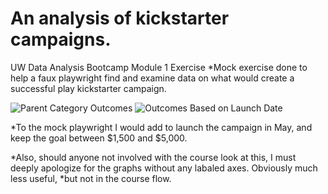 
# An analysis of kickstarter campaigns.
UW Data Analysis Bootcamp Module 1 Exercise
*Mock exercise done to help a faux playwright find and examine data on what would create a successful play kickstarter campaign.

![Parent Category Outcomes](https://user-images.githubusercontent.com/21095468/121991829-0c339f00-cd66-11eb-8d42-8aa1a847521c.png)
![Outcomes Based on Launch Date](https://user-images.githubusercontent.com/21095468/121991796-00e07380-cd66-11eb-84f5-d4cea0913f01.png)

*To the mock playwright I would add to launch the campaign in May, and keep the goal between $1,500 and $5,000.

*Also, should anyone not involved with the course look at this, I must deeply apologize for the graphs without any labaled axes. Obviously much less useful,
*but not in the course flow.
